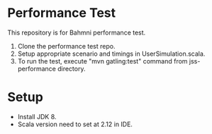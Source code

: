 Performance Test
===============

This repository is for Bahmni performance test.

1. Clone the performance test repo.
2. Setup appropriate scenario and timings in UserSimulation.scala.
3. To run the test, execute "mvn gatling:test" command from jss-performance directory.

Setup
=========

* Install JDK 8.
* Scala version need to set at 2.12 in IDE.